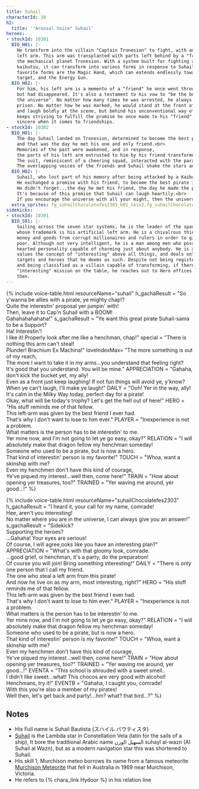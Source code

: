 ```yaml
---
title: Suhail
characterId: 30
h2:
  title: '"Arousal Voice" Suhail'
heroes:
- stockId: 10301
  BIO_H01: |-
    He transform into the villain "Captain Tronesion" to fight, with an artificial
    left arm. This arm was transplanted with parts left behind by a "friend" from
    the mechanical planet Tronesion. With a system built for fighting against
    kaibutsu, it can transform into various forms in response to Suhail's will. His
    favorite forms are the Magic Hand, which can extends endlessly towards its
    target, and the Energy Gun.
  BIO_H02: |-
    For him, his left arm is a memento of a "friend" he once went through together
    but had disappeared. It's also a testament to his vow to "be the best pirate in
    the universe". No matter how many times he was arrested, he always escaped from
    prison. No matter how he was marked, he would stand at the front of his group
    and laugh boldly at the scene, but behind his unconventional way of life, He
    keeps striving to fulfill the promise he once made to his "friend", he is very
    sincere when it comes to friendships.
- stockId: 10302
  BIO_H01: |-
    The day Suhail landed on Tronesion, determined to become the best pirate in the universe, he encountered an inorganic life form, 
    and that was the day he met his one and only friend.<br>
    Memories of the past were awakened, and in response, 
    the parts of his left arm entrusted to him by his friend transformed into the form of a loudspeaker.<br>
    The suit, reminiscent of a cheering squad, interacted with the parallel weapon and became a voice that echoed far and wide.<br>
    The overlapping voices of the friends and Suhail shake the stars and sweep all the attention of the listeners.
  BIO_H02: |-
    Suhail, who lost part of his memory after being attacked by a Kaibutsu, goes back to his memory to try to remember what he lost.<br>
    He exchanged a promise with his friend, to become the best pirate in the universe, to steal all the attention, love and wealth.<br>
    He didn't forget...the day he met his friend, the day he made the pirate gang, the day he lost his left arm<br>
    It's because of this promise that Suhail can laugh heartily.<br>
    If you encourage the universe with all your might, then the universe will resonate and also encourage you back, this is what he learned from his friend.
  extra_sprites: fg_suhailChocolatefes2303_h01_skin2,fg_suhailChocolatefes2303_h02_skin2,fg_suhailChocolatefes2303_h02_skin3
sidekicks:
- stockId: 10301
  BIO_S01: |-
    Sailing across the seven star systems, he is the leader of the space pirates,
    whose trademark is his artificial left arm. He is a chivalrous thief who steals
    money and goods from corrupt millionaires and rulers in order to give to the
    poor. Although not very intelligent, he is a man among men who possesses a big
    hearted personality capable of charming just about anybody. He is a hedonist who
    values the concept of "interesting" above all things, and deals only with
    targets and heroes that he deems as such. Despite not being registered as a hero
    and being classified as a villain capable of transforming, if there is an
    "interesting" mission on the table, he reaches out to Hero offices every now and
    then.
---
```


{% include voice-table.html resourceName="suhail"
h_gachaResult = "So y'wanna be allies with a pirate, ye mighty chap!?<br>Quite the interestin' proposal yer jumpin' with!<br>Then, leave it to Cap'n Suhail with a BOOM!<br>Gahahahahahaha!"
s_gachaResult = "Ye want this great pirate Suhail-sama to be a Support?<br>Ha! Interestin'!<br>I like it! Properly look after me like a henchman, chap!"
special = "There is nothing this arm can't steal!<br>Plunder! Brachium Ex Machina!"
loveIndexMax= "The more something is out of my reach,<br>The more I want to take it in my arms…you understand that feeling right?<br>It's good that you understand. You will be mine."
APPRECIATION = "Gahaha, don't kick the bucket yet, my ally!<br>Even as a front just keep laughing! If not fun things will avoid ye, y'know?<br>When ye can't laugh, I'll make ye laugh!"
DAILY = "Ooh! Yer in the way, ally!<br>It's calm in the Milky Way today, perfect day for a pirate!<br>Okay, what will be today's trophy? Let's get the hell out of here!"
HERO = "His stuff reminds me of that fellow.<br>This left-arm was given by the best friend I ever had.<br>That's why I don't want to lose to him ever."
PLAYER = "Inexperience is not a problem.<br>What matters is the person has to be interestin' to me.<br>Yer mine now, and I'm not going to let ye go easy, okay?"
RELATION = "I will absolutely make that dragon fellow my henchman someday!<br>Someone who used to be a pirate, but is now a hero.<br>That kind of interestin' person is my favorite!"
TOUCH = "Whoa, want a skinship with me?<br>Even my henchmen don't have this kind of courage,<br>Ye've piqued my interest…well then, come here!"
TRAIN = "How about opening yer treasures, too?"
TRAINED = "Yer waving me around, yer good...!"
%}

{% include voice-table.html resourceName="suhailChocolatefes2303"
h_gachaResult = "I heard it, your call for my name, comrade!<br>Hee, aren't you interesting!<br>No matter where you are in the universe, I can always give you an answer!"
s_gachaResult = "Sidekick?<br>Supporting the heroes?<br>…Gahaha! Your eyes are serious!<br>Of course, I will agree,ooks like you have an interesting plan?"
APPRECIATION = "What's with that gloomy look, comrade.<br>…good grief, oi henchman, it's a party, do the preparation!<br>Of course you will join! Bring something interesting!"
DAILY = "There is only one person that I call my friend.<br>The one who steal a left arm from this pirate!<br>And now he live on as my arm, most interesting, right?"
HERO = "His stuff reminds me of that fellow.<br>This left-arm was given by the best friend I ever had.<br>That's why I don't want to lose to him ever."
PLAYER = "Inexperience is not a problem.<br>What matters is the person has to be interestin' to me.<br>Yer mine now, and I'm not going to let ye go easy, okay?"
RELATION = "I will absolutely make that dragon fellow my henchman someday!<br>Someone who used to be a pirate, but is now a hero.<br>That kind of interestin' person is my favorite!"
TOUCH = "Whoa, want a skinship with me?<br>Even my henchmen don't have this kind of courage,<br>Ye've piqued my interest…well then, come here!"
TRAIN = "How about opening yer treasures, too?"
TRAINED = "Yer waving me around, yer good...!"
EVENTA = "This school is shrouded with a sweet smell..<br>I didn’t like sweet…what! This chocos are very good with alcohol!<br>Henchmans, try it!"
EVENTB = "Gahaha, I caught you, comrade!<br>With this you're also a member of my pirates!<br>Well then, let's get back and party!...hm? what? that bird…?"
%}

## Notes

- His Full name is Suhail Bautista (スハイル バウティスタ)
- [Suhail](https://en.wikipedia.org/wiki/Lambda_Velorum) is the Lambda star in Constellation Vela (latin for the sails of a ship), It bore the traditional Arabic name السهيل الوزن suhayl al-wazn (Al Suhail al Wazn), but as a modern navigation star this was shortened to Suhail.
- His skill 1, Murchison meteo borrows its name from a famous meteorite [Murchison Meteorite](https://en.wikipedia.org/wiki/Murchison_meteorite) that fell in Australia in 1969 near Murchison, Victoria.
- He refers to {% chara_link Hydoor %} in his relation line
